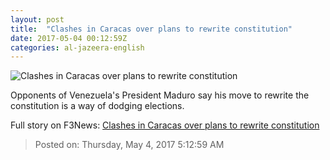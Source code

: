 ```yaml
---
layout: post
title:  "Clashes in Caracas over plans to rewrite constitution"
date: 2017-05-04 00:12:59Z
categories: al-jazeera-english
---
```


![Clashes in Caracas over plans to rewrite constitution](http://www.aljazeera.com/mritems/Images/2017/5/3/607ae48ddc604b2e8d19de1ac61715c0_18.jpg)

Opponents of Venezuela's President Maduro say his move to rewrite the constitution is a way of dodging elections.


Full story on F3News: [Clashes in Caracas over plans to rewrite constitution](http://www.f3nws.com/n/BmDGQH)

> Posted on: Thursday, May 4, 2017 5:12:59 AM
